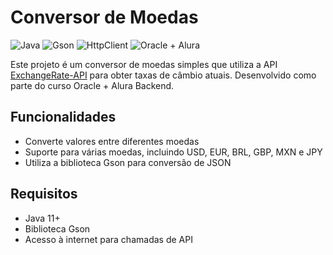 # Conversor de Moedas

![Java](https://img.shields.io/badge/Java-ED8B00?style=for-the-badge&logo=java&logoColor=white)
![Gson](https://img.shields.io/badge/Gson-5A29E4?style=for-the-badge&logo=google&logoColor=white)
![HttpClient](https://img.shields.io/badge/HttpClient-4EA94B?style=for-the-badge&logo=http&logoColor=white)
![Oracle + Alura](https://img.shields.io/badge/Oracle%20+%20Alura-00A4EF?style=for-the-badge&logo=oracle&logoColor=white)

Este projeto é um conversor de moedas simples que utiliza a API [ExchangeRate-API](https://www.exchangerate-api.com/) para obter taxas de câmbio atuais. Desenvolvido como parte do curso Oracle + Alura Backend.

## Funcionalidades

- Converte valores entre diferentes moedas
- Suporte para várias moedas, incluindo USD, EUR, BRL, GBP, MXN e JPY
- Utiliza a biblioteca Gson para conversão de JSON

## Requisitos

- Java 11+
- Biblioteca Gson
- Acesso à internet para chamadas de API






